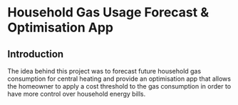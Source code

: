 # Household Gas Usage Forecast & Optimisation App
## Introduction
The idea behind this project was to forecast future household gas consumption for central heating and provide an optimisation app that allows the homeowner to apply a cost threshold to the gas consumption in order to have more control over household energy bills.
